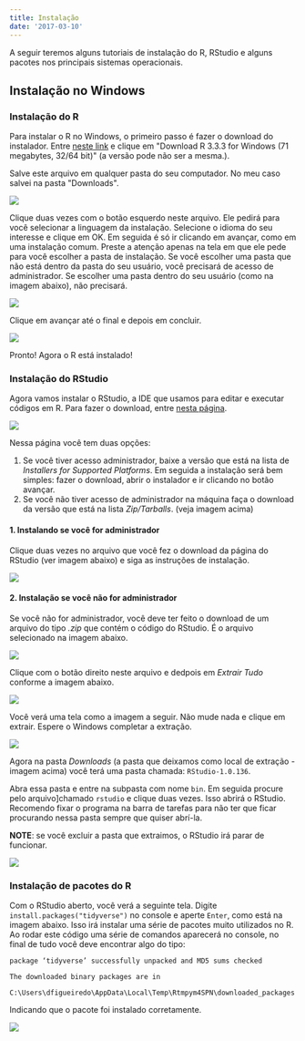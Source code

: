 ```yaml
---
title: Instalação
date: '2017-03-10'
---
```






A seguir teremos alguns tutoriais de instalação do R, RStudio e alguns pacotes 
nos principais sistemas operacionais.



## Instalação no Windows



### Instalação do R

Para instalar o R no Windows, o primeiro passo é fazer o download do instalador.
Entre [neste link](https://cran.r-project.org/bin/windows/base/) e clique em 
"Download R 3.3.3 for Windows (71 megabytes, 32/64 bit)" (a versão pode não ser
a mesma.).

Salve este arquivo em qualquer pasta do seu computador. No meu caso salvei na pasta
"Downloads".

![](img/01-r-salvo.PNG)

Clique duas vezes com o botão esquerdo neste arquivo. Ele pedirá para você selecionar
a linguagem da instalação. Selecione o idioma do seu interesse e clique em OK.
Em seguida é só ir clicando em avançar, como em uma instalação comum. Preste a atenção
apenas na tela em que ele pede para você escolher a pasta de instalação. Se você escolher
uma pasta que não está dentro da pasta do seu usuário, você precisará de acesso de 
administrador. Se escolher uma pasta dentro do seu usuário (como na imagem abaixo),
não precisará.

![](img/06-r-pasta.PNG)

Clique em avançar até o final e depois em concluir.

![](img/09-conclusao.PNG)

Pronto! Agora o R está instalado!

### Instalação do RStudio

Agora vamos instalar o RStudio, a IDE que usamos para editar e executar códigos em
R. Para fazer o download, entre [nesta página](https://www.rstudio.com/products/rstudio/download/).

![](img/rstudio-download-opt.PNG)

Nessa página você tem duas opções:

1. Se você tiver acesso administrador, baixe a versão que está na lista de *Installers for Supported Platforms*.  Em seguida a instalação
será bem simples: fazer o download, abrir o instalador e ir clicando no botão 
avançar. 
2. Se você não tiver acesso de administrador na máquina faça o download da versão
que está na lista *Zip/Tarballs*. (veja imagem acima)

#### 1.  Instalando se você for administrador

Clique duas vezes no arquivo que você fez o download da página do RStudio (ver
imagem abaixo) e siga as instruções de instalação.

![](img/rstudio-instalador.PNG)

#### 2. Instalação se você não for administrador

Se você não for administrador, você deve ter feito o download de um arquivo do tipo
*.zip* que contém o código do RStudio. É o arquivo selecionado na imagem abaixo.

![](img/rstudio-zip.PNG)

Clique com o botão direito neste arquivo e dedpois em *Extrair Tudo* conforme a 
imagem abaixo.

![](img/rstudio-extrair.png)

Você verá uma tela como a imagem a seguir. Não mude nada e clique em extrair.
Espere o Windows completar a extração.

![](img/extrair-tudo-rstudio.PNG)

Agora na pasta *Downloads* (a pasta que deixamos como local de extração - imagem acima)
você terá uma pasta chamada: `RStudio-1.0.136`. 

Abra essa pasta e entre na subpasta com nome `bin`. Em seguida procure pelo arquivo]chamado `rstudio`
e clique duas vezes. Isso abrirá o RStudio. Recomendo fixar o programa na barra de tarefas 
para não ter que ficar procurando nessa pasta sempre que quiser abrí-la. 

**NOTE**: se você excluir a pasta que extraimos, o RStudio irá parar de funcionar.

![](img/rstudio-bin.PNG)

### Instalação de pacotes do R

Com o RStudio aberto, você verá a seguinte tela. Digite `install.packages("tidyverse")` no console e aperte `Enter`, como está na imagem abaixo. Isso irá instalar uma série de pacotes muito
utilizados no R. Ao rodar este código uma série de comandos aparecerá no console,
no final de tudo você deve encontrar algo do tipo:

```
package ‘tidyverse’ successfully unpacked and MD5 sums checked

The downloaded binary packages are in
	C:\Users\dfigueiredo\AppData\Local\Temp\Rtmpym4SPN\downloaded_packages
```

Indicando que o pacote foi instalado corretamente.

![](img/rstudio-tidyverse.PNG)







